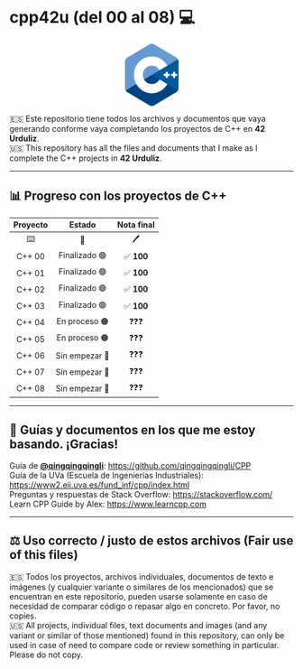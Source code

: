 # cpp42u (del 00 al 08) 💻
<p align="center">
  <img align="center" src="https://github.com/AllPlayed/cpp-learning42u/blob/main/cpp_logo_wikipedia.png?raw=true" width="95" height="110"></img>
</p>

🇪🇸 Este repositorio tiene todos los archivos y documentos que vaya generando conforme vaya completando los proyectos de C++ en **42 Urduliz**.                                      
🇺🇸 This repository has all the files and documents that I make as I complete the C++ projects in **42 Urduliz**.

-------
## 📊 Progreso con los proyectos de C++
| Proyecto | Estado | Nota final |
| :-------------: | :-------------: | :-------------: |
| ⌨️ | 🧠 | 🖊️ |
| C++ 00 | Finalizado 🟢 | ✅ **100** |
| C++ 01 | Finalizado 🟢 | ✅ **100** |
| C++ 02 | Finalizado 🟢 | ✅ **100** |
| C++ 03 | Finalizado 🟢 | ✅ **100** |
| C++ 04 | En proceso 🟠 | ❓❓❓ |
| C++ 05 | En proceso 🟠 | ❓❓❓ |
| C++ 06 | Sin empezar 🔴 | ❓❓❓ |
| C++ 07 | Sin empezar 🔴 | ❓❓❓ |
| C++ 08 | Sin empezar 🔴 | ❓❓❓ |

-------

## 📗 Guías y documentos en los que me estoy basando. ¡Gracias!
Guía de **[@qingqingqingli](https://github.com/qingqingqingli)**: https://github.com/qingqingqingli/CPP                            
Guía de la UVa (Escuela de Ingenierías Industriales): https://www2.eii.uva.es/fund_inf/cpp/index.html                             
Preguntas y respuestas de Stack Overflow: https://stackoverflow.com/                                            
Learn CPP Guide by Alex: https://www.learncpp.com

-------

## ⚖️ Uso correcto / justo de estos archivos (Fair use of this files)
🇪🇸 Todos los proyectos, archivos individuales, documentos de texto e imágenes (y cualquier variante o similares de los mencionados) que se encuentran en este repositorio, pueden usarse solamente en caso de necesidad de comparar código o repasar algo en concreto. Por favor, no copies.              
🇺🇸 All projects, individual files, text documents and images (and any variant or similar of those mentioned) found in this repository, can only be used in case of need to compare code or review something in particular. Please do not copy.
